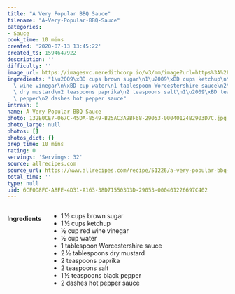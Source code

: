 ```yaml
---
title: "A Very Popular BBQ Sauce"
filename: "A-Very-Popular-BBQ-Sauce"
categories:
- Sauce
cook_time: 10 mins
created: '2020-07-13 13:45:22'
created_ts: 1594647922
description: ''
difficulty: ''
image_url: https://imagesvc.meredithcorp.io/v3/mm/image?url=https%3A%2F%2Fimages.media-allrecipes.com%2Fuserphotos%2F72682.jpg&w=568&h=568&c=sc&poi=face&q=85
ingredients: "1\u2009\xBD cups brown sugar\n1\u2009\xBD cups ketchup\n\xBD cup red\
  \ wine vinegar\n\xBD cup water\n1 tablespoon Worcestershire sauce\n2\u2009\xBD tablespoons\
  \ dry mustard\n2 teaspoons paprika\n2 teaspoons salt\n1\u2009\xBD teaspoons black\
  \ pepper\n2 dashes hot pepper sauce"
intrash: 0
name: A Very Popular BBQ Sauce
photo: 132E0CE7-067C-45DA-8549-B25AC3A9BF68-29053-00040124B2903D7C.jpg
photo_large: null
photos: []
photos_dict: {}
prep_time: 10 mins
rating: 0
servings: 'Servings: 32'
source: allrecipes.com
source_url: https://www.allrecipes.com/recipe/51226/a-very-popular-bbq-sauce/
total_time: ''
type: null
uid: 6CF0D8FC-A8FE-4D31-A163-38D715503D3D-29053-000401226697C402
---
```

<div class="large-8 medium-7 columns" id="writeup">	</div><!-- #writeup -->
</div><!-- #row-one -->
<div class="row" id="row-two">	<div class="medium-4 small-5 columns"><h4 id="ingredients">Ingredients</h4><div class="box box-ingredients content"><ul>
<li>1 ½ cups brown sugar</li>
<li>1 ½ cups ketchup</li>
<li>½ cup red wine vinegar</li>
<li>½ cup water</li>
<li>1 tablespoon Worcestershire sauce</li>
<li>2 ½ tablespoons dry mustard</li>
<li>2 teaspoons paprika</li>
<li>2 teaspoons salt</li>
<li>1 ½ teaspoons black pepper</li>
<li>2 dashes hot pepper sauce</li>
</ul>
</div>	</div>	<div class="medium-6 small-7 columns">	</div>